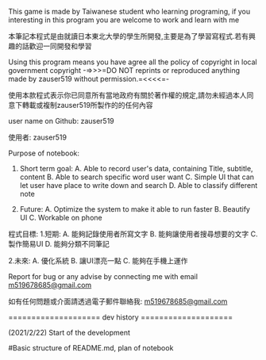 This game is made by Taiwanese student who learning programing, if you interesting in this program you are welcome to work and learn with me

本筆記本程式是由就讀日本東北大學的學生所開發,主要是為了學習寫程式.若有興趣的話歡迎一同開發和學習

Using this program means you have agree all the policy of copyright in local government
copyright -=>>>=DO NOT reprints or reproduced anything made by zauser519 without permission.=<<<<=-

使用本款程式表示你已同意所有當地政府有關於著作權的規定,請勿未經過本人同意下轉載或複制zauser519所製作的的任何內容

user name on Github: zauser519

使用者: zauser519

Purpose of notebook:
1. Short term goal:
A. Able to record user's data, containing Title, subtitle, content
B. Able to search specific word user want
C. Simple UI that can let user have place to write down and search
D. Able to classify different note

2. Future:
A. Optimize the system to make it able to run faster
B. Beautify UI
C. Workable on phone

程式目標:
1.短期:
A. 能夠記錄使用者所寫文字
B. 能夠讓使用者搜尋想要的文字
C. 製作簡易UI
D. 能夠分類不同筆記

2.未來:
A. 優化系統
B. 讓UI漂亮一點
C. 能夠在手機上運作

Report for bug or any advise by connecting me with email
m519678685@gmail.com

如有任何問題或介面請透過電子郵件聯絡我: m519678685@gmail.com

==================== dev history ====================

(2021/2/22) Start of the development

#Basic structure of README.md, plan of notebook
